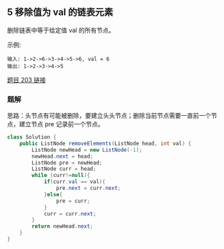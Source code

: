 ## 5 移除值为 val 的链表元素


删除链表中等于给定值 val 的所有节点。

示例:

```
输入: 1->2->6->3->4->5->6, val = 6
输出: 1->2->3->4->5
```


[题目 203 链接](https://leetcode-cn.com/problems/remove-linked-list-elements/)


### 题解

思路：头节点有可能被删除，要建立头头节点；删除当前节点需要一直前一个节点，建立节点 pre 记录前一个节点。

```java
class Solution {
    public ListNode removeElements(ListNode head, int val) {
        ListNode newHead = new ListNode(-1);
        newHead.next = head;
        ListNode pre = newHead;
        ListNode curr = head;
        while (curr!=null){
            if(curr.val == val){
                pre.next = curr.next;
            }else{
                pre = curr;
            }
            curr = curr.next;
        }
        return newHead.next;
    }
}
```